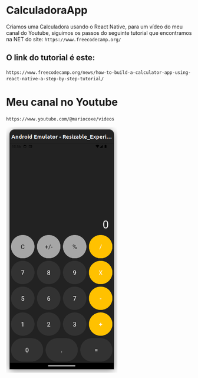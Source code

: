 # CalculadoraApp
Criamos uma Calculadora usando o React Native, para um vídeo do meu canal do Youtube, siguimos os passos do seguinte tutorial que encontramos na NET do site:
``
https://www.freecodecamp.org/
``

## O link do tutorial é este:

``
https://www.freecodecamp.org/news/how-to-build-a-calculator-app-using-react-native-a-step-by-step-tutorial/
``

# Meu canal no Youtube

``
https://www.youtube.com/@mariocoxe/videos
``

![Imagem](https://github.com/Mario-Coxe/CalculadoraApp/blob/main/assets/image.png)
